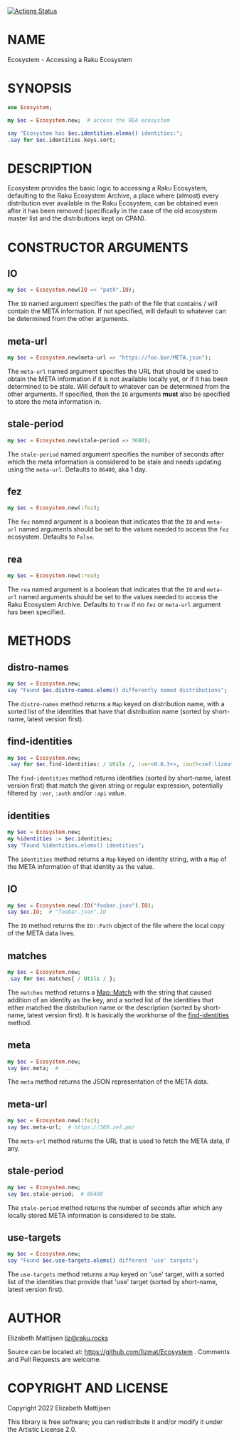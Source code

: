 [![Actions Status](https://github.com/lizmat/Ecosystem/workflows/test/badge.svg)](https://github.com/lizmat/Ecosystem/actions)

NAME
====

Ecosystem - Accessing a Raku Ecosystem

SYNOPSIS
========

```raku
use Ecosystem;

my $ec = Ecosystem.new;  # access the REA ecosystem

say "Ecosystem has $ec.identities.elems() identities:";
.say for $ec.identities.keys.sort;
```

DESCRIPTION
===========

Ecosystem provides the basic logic to accessing a Raku Ecosystem, defaulting to the Raku Ecosystem Archive, a place where (almost) every distribution ever available in the Raku Ecosystem, can be obtained even after it has been removed (specifically in the case of the old ecosystem master list and the distributions kept on CPAN).

CONSTRUCTOR ARGUMENTS
=====================

IO
--

```raku
my $ec = Ecosystem.new(IO => "path".IO);
```

The `IO` named argument specifies the path of the file that contains / will contain the META information. If not specified, will default to whatever can be determined from the other arguments.

meta-url
--------

```raku
my $ec = Ecosystem.new(meta-url => "https://foo.bar/META.json");
```

The `meta-url` named argument specifies the URL that should be used to obtain the META information if it is not available locally yet, or if it has been determined to be stale. Will default to whatever can be determined from the other arguments. If specified, then the `IO` arguments **must** also be specified to store the meta information in.

stale-period
------------

```raku
my $ec = Ecosystem.new(stale-period => 3600);
```

The `stale-period` named argument specifies the number of seconds after which the meta information is considered to be stale and needs updating using the `meta-url`. Defaults to `86400`, aka 1 day.

fez
---

```raku
my $ec = Ecosystem.new(:fez);
```

The `fez` named argument is a boolean that indicates that the `IO` and `meta-url` named arguments should be set to the values needed to access the `fez` ecosystem. Defaults to `False`.

rea
---

```raku
my $ec = Ecosystem.new(:rea);
```

The `rea` named argument is a boolean that indicates that the `IO` and `meta-url` named arguments should be set to the values needed to access the Raku Ecosystem Archive. Defaults to `True` if no `fez` or `meta-url` argument has been specified.

METHODS
=======

distro-names
------------

```raku
my $ec = Ecosystem.new;
say "Found $ec.distro-names.elems() differently named distributions";
```

The `distro-names` method returns a `Map` keyed on distribution name, with a sorted list of the identities that have that distribution name (sorted by short-name, latest version first).

find-identities
---------------

```raku
my $ec = Ecosystem.new;
.say for $ec.find-identities: / Utils /, :ver<0.0.3+>, :auth<zef:lizmat>;
```

The `find-identities` method returns identities (sorted by short-name, latest version first) that match the given string or regular expression, potentially filtered by `:ver`, `:auth` and/or `:api` value.

identities
----------

```raku
my $ec = Ecosystem.new;
my %identities := $ec.identities;
say "Found %identities.elems() identities";
```

The `identities` method returns a `Map` keyed on identity string, with a `Map` of the META information of that identity as the value.

IO
--

```raku
my $ec = Ecosystem.new(:IO("foobar.json").IO);
say $ec.IO;  # "foobar.json".IO
```

The `IO` method returns the `IO::Path` object of the file where the local copy of the META data lives.

matches
-------

```raku
my $ec = Ecosystem.new;
.say for $ec.matches{ / Utils / };
```

The `matches` method returns a [Map::Match](https://raku.land/zef:lizmat/Map::Match) with the string that caused addition of an identity as the key, and a sorted list of the identities that either matched the distribution name or the description (sorted by short-name, latest version first). It is basically the workhorse of the [find-identities](#find-identities) method.

meta
----

```raku
my $ec = Ecosystem.new;
say $ec.meta;  # ...
```

The `meta` method returns the JSON representation of the META data.

meta-url
--------

```raku
my $ec = Ecosystem.new(:fez);
say $ec.meta-url;  # https://360.zef.pm/
```

The `meta-url` method returns the URL that is used to fetch the META data, if any.

stale-period
------------

```raku
my $ec = Ecosystem.new;
say $ec.stale-period;  # 86400
```

The `stale-period` method returns the number of seconds after which any locally stored META information is considered to be stale.

use-targets
-----------

```raku
my $ec = Ecosystem.new;
say "Found $ec.use-targets.elems() different 'use' targets";
```

The `use-targets` method returns a `Map` keyed on 'use' target, with a sorted list of the identities that provide that 'use' target (sorted by short-name, latest version first).

AUTHOR
======

Elizabeth Mattijsen <liz@raku.rocks>

Source can be located at: https://github.com/lizmat/Ecosystem . Comments and Pull Requests are welcome.

COPYRIGHT AND LICENSE
=====================

Copyright 2022 Elizabeth Mattijsen

This library is free software; you can redistribute it and/or modify it under the Artistic License 2.0.

